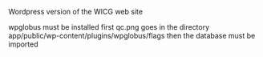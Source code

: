 Wordpress version of the WICG web site

wpglobus must be installed first
qc.png goes in the directory app/public/wp-content/plugins/wpglobus/flags
then the database must be imported
